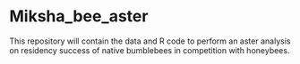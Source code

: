 # Miksha_bee_aster

This repository will contain the data and R code to perform an aster analysis on residency success of native bumblebees in competition with honeybees.  